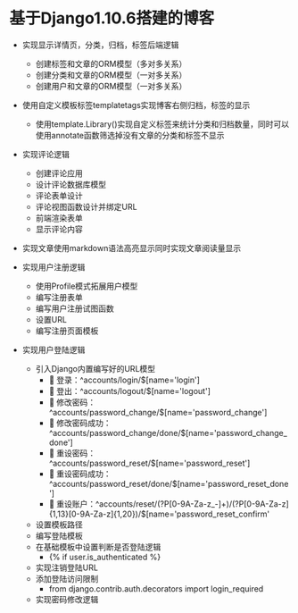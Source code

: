 # 基于Django1.10.6搭建的博客



- 实现显示详情页，分类，归档，标签后端逻辑
  - 创建标签和文章的ORM模型（多对多关系）
  - 创建分类和文章的ORM模型（一对多关系）
  - 创建用户和文章的ORM模型（一对多关系）

- 使用自定义模板标签templatetags实现博客右侧归档，标签的显示
  - 使用template.Library()实现自定义标签来统计分类和归档数量，同时可以使用annotate函数筛选掉没有文章的分类和标签不显示
- 实现评论逻辑
  - 创建评论应用
  - 设计评论数据库模型
  - 评论表单设计
  - 评论视图函数设计并绑定URL
  - 前端渲染表单
  - 显示评论内容
- 实现文章使用markdown语法高亮显示同时实现文章阅读量显示
- 实现用户注册逻辑
  - 使用Profile模式拓展用户模型
  - 编写注册表单
  - 编写用户注册试图函数
  - 设置URL
  - 编写注册页面模板
- 实现用户登陆逻辑
  - 引入Django内置编写好的URL模型 
    -  登录：^accounts/login/$[name='login'] 
    -  登出：^accounts/logout/$[name='logout'] 
    -  修改密码：^accounts/password_change/$[name='password_change'] 
    -  修改密码成功：^accounts/password_change/done/$[name='password_change_done'] 
    -  重设密码：^accounts/password_reset/$[name='password_reset'] 
    -  重设密码成功：^accounts/password_reset/done/$[name='password_reset_done'] 
    -  重设账户：^accounts/reset/(?P<uidb64>[0-9A-Za-z_-]+)/(?P<token>[0-9A-Za-z]{1,13}[0-9A-Za-z]{1,20})/$[name='password_reset_confirm'
  - 设置模板路径
  - 编写登陆模板
  - 在基础模板中设置判断是否登陆逻辑
    -  {% if user.is_authenticated %} 
  - 实现注销登陆URL
  - 添加登陆访问限制
    - from django.contrib.auth.decorators import login_required
  - 实现密码修改逻辑
